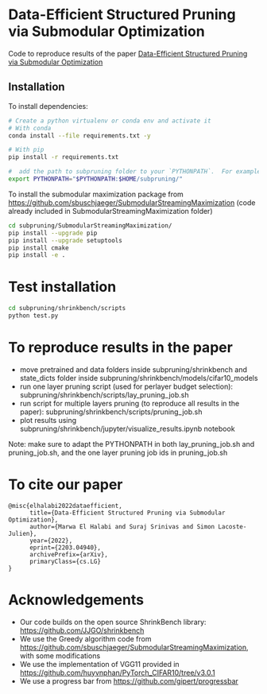 # Data-Efficient Structured Pruning via Submodular Optimization

Code to reproduce results of the paper [Data-Efficient Structured Pruning via Submodular Optimization](https://arxiv.org/abs/2203.04940)

## Installation

To install dependencies:

```bash
# Create a python virtualenv or conda env and activate it
# With conda
conda install --file requirements.txt -y

# With pip
pip install -r requirements.txt 

#  add the path to subpruning folder to your `PYTHONPATH`.  For example:
export PYTHONPATH="$PYTHONPATH:$HOME/subpruning/"
```

To install the submodular maximization package from https://github.com/sbuschjaeger/SubmodularStreamingMaximization (code already included in SubmodularStreamingMaximization folder)

```bash
cd subpruning/SubmodularStreamingMaximization/
pip install --upgrade pip
pip install --upgrade setuptools
pip install cmake
pip install -e .
```

# Test installation

```bash
cd subpruning/shrinkbench/scripts
python test.py
```

# To reproduce results in the paper

- move pretrained and data folders inside subpruning/shrinkbench and state_dicts folder inside subpruning/shrinkbench/models/cifar10_models
- run one layer pruning script (used for perlayer budget selection): subpruning/shrinkbench/scripts/lay_pruning_job.sh 
- run script for multiple layers pruning (to reproduce all results in the paper): subpruning/shrinkbench/scripts/pruning_job.sh 
- plot results using subpruning/shrinkbench/jupyter/visualize_results.ipynb notebook

Note: make sure to adapt the PYTHONPATH in both lay_pruning_job.sh and pruning_job.sh, and the one layer pruning job ids in pruning_job.sh

# To cite our paper
```
@misc{elhalabi2022dataefficient,
      title={Data-Efficient Structured Pruning via Submodular Optimization}, 
      author={Marwa El Halabi and Suraj Srinivas and Simon Lacoste-Julien},
      year={2022},
      eprint={2203.04940},
      archivePrefix={arXiv},
      primaryClass={cs.LG}
}
```
# Acknowledgements

- Our code builds on the open source ShrinkBench library: https://github.com/JJGO/shrinkbench
- We use the Greedy algorithm code from https://github.com/sbuschjaeger/SubmodularStreamingMaximization, with some modifications
- We use the implementation of VGG11 provided in https://github.com/huyvnphan/PyTorch_CIFAR10/tree/v3.0.1
- We use a progress bar from https://github.com/gipert/progressbar
